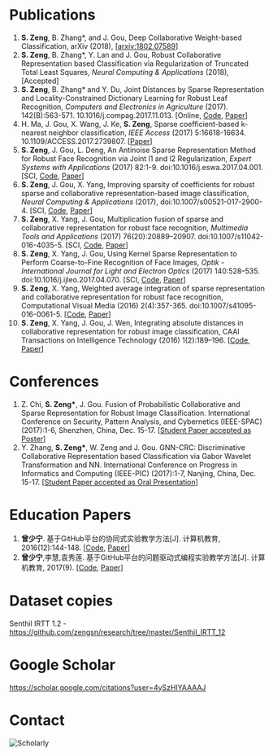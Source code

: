 # Publications

1. **S. Zeng**, B. Zhang*, and J. Gou, Deep Collaborative Weight-based Classification, arXiv (2018), [[arxiv:1802.07589](https://arxiv.org/abs/1802.07589)]
2. **S. Zeng**, B. Zhang*, Y. Lan and J. Gou, Robust Collaborative Representation based Classification via Regularization of Truncated Total Least Squares, *Neural Computing & Applications* (2018), [Accepted]
3. **S. Zeng**, B. Zhang* and Y. Du, Joint Distances by Sparse Representation and Locality-Constrained Dictionary Learning for Robust Leaf Recognition, *Computers and Electronics in Agriculture* (2017). 142(B):563-571. 10.1016/j.compag.2017.11.013. [Online, [Code](https://github.com/zengsn/research/tree/master/2017-compag-srdl-leaf), [Paper](https://www.sciencedirect.com/science/article/pii/S0168169917310876)]
4. H. Ma, J. Gou, X. Wang, J. Ke, **S. Zeng**, Sparse coefficient-based k-nearest neighbor classification, *IEEE Access* (2017) 5:16618-16634. 10.1109/ACCESS.2017.2739807. [[Paper](http://ieeexplore.ieee.org/document/8010421/)]
5. **S. Zeng**, J. Gou, L. Deng, An Antinoise Sparse Representation Method for Robust Face Recognition via Joint l1 and l2 Regularization, *Expert Systems with Applications* (2017) 82:1-9. doi:10.1016/j.eswa.2017.04.001. [SCI, [Code](https://github.com/zengsn/research/tree/master/2017-eswa-anti-l1l2), [Paper](https://www.sciencedirect.com/science/article/pii/S0957417417302373)]
6. **S. Zeng**, J. Gou, X. Yang, Improving sparsity of coefficients for robust sparse and collaborative representation-based image classification, *Neural Computing & Applications* (2017), doi:10.1007/s00521-017-2900-4. [SCI, [Code](https://github.com/zengsn/research/tree/master/2017-ncaa-square-sparsity), [Paper](https://link.springer.com/article/10.1007/s00521-017-2900-4)]
7. **S. Zeng**, X. Yang, J. Gou, Multiplication fusion of sparse and collaborative representation for robust face recognition, *Multimedia Tools and Applications* (2017) 76(20):20889–20907. doi:10.1007/s11042-016-4035-5. [SCI, [Code](https://github.com/zengsn/research/tree/master/2016-mtap-multiplication), [Paper](http://link.springer.com/article/10.1007/s11042-016-4035-5)]
8. **S. Zeng**, X. Yang, J. Gou, Using Kernel Sparse Representation to Perform Coarse-to-Fine Recognition of Face Images, *Optik - International Journal for Light and Electron Optics* (2017) 140:528–535. doi:10.1016/j.ijleo.2017.04.070. [SCI, [Code](https://github.com/zengsn/research/tree/master/2017-optik-kernel-coarse-to-fine), [Paper](http://www.sciencedirect.com/science/article/pii/S0030402617304746)]
9. **S. Zeng**, X. Yang, Weighted average integration of sparse representation and collaborative representation for robust face recognition, Computational Visual Media (2016) 2(4):357-365. doi:10.1007/s41095-016-0061-5. [[Code](https://github.com/zengsn/research/tree/master/2016-cvmj-wscrc), [Paper](http://link.springer.com/article/10.1007/s41095-016-0061-5)]
10. **S. Zeng**, X. Yang, J. Gou, J. Wen, Integrating absolute distances in collaborative representation for robust image classification, CAAI Transactions on Intelligence Technology (2016) 1(2):189–196. [[Code](https://github.com/zengsn/research/tree/master/2016-caai-trit-crc-abs-fusion), [Paper](http://www.sciencedirect.com/science/article/pii/S2468232216300294)]

# Conferences

1. Z. Chi, **S. Zeng\***, J. Gou. Fusion of Probabilistic Collaborative and Sparse Representation for Robust Image Classification. International Conference on Security, Pattern Analysis, and Cybernetics (IEEE-SPAC) (2017):1-6, Shenzhen, China, Dec. 15-17. [[Student Paper accepted as Poster](http://ieee-spac.org)]
2. Y. Zhang, **S. Zeng\***, W. Zeng and J. Gou. GNN-CRC: Discriminative Collaborative Representation based Classification via Gabor Wavelet Transformation and NN. International Conference on Progress in Informatics and Computing (IEEE-PIC) (2017):1-7, Nanjing, China, Dec. 15-17. [[Student Paper accepted as Oral Presentation](http://pic2017.njust.edu.cn)]


# Education Papers

1. **曾少宁**. 基于GitHub平台的协同式实验教学方法[J]. 计算机教育, 2016(12):144-148. [[Code](https://github.com/zengsn/research/tree/master/2016-github-based-lab), [Paper](http://d.wanfangdata.com.cn/Periodical/jsjjy201612038)]
2. **曾少宁**,李慧,袁秀莲. 基于GitHub平台的问题驱动式编程实验教学方法[J]. 计算机教育, 2017(9). [[Code](https://github.com/zengsn/research/tree/master/2017-issue-based-lab), [Paper](http://d.wanfangdata.com.cn/Periodical/jsjjy201612038)]

# Dataset copies

 Senthil IRTT 1.2 - https://github.com/zengsn/research/tree/master/Senthil_IRTT_12
 
# Google Scholar

https://scholar.google.com/citations?user=4ySzHlYAAAAJ 

# Contact 

![Scholarly](./Scholarly.jpg "Scholarly on WeChat")
